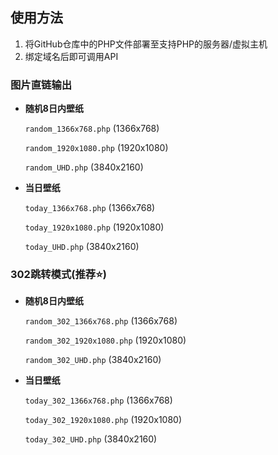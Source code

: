 ## 使用方法

1. 将GitHub仓库中的PHP文件部署至支持PHP的服务器/虚拟主机
2. 绑定域名后即可调用API

### 图片直链输出

- **随机8日内壁纸**  

  `random_1366x768.php` (1366x768)  

  `random_1920x1080.php` (1920x1080)

  `random_UHD.php` (3840x2160)


- **当日壁纸**  

  `today_1366x768.php` (1366x768)

  `today_1920x1080.php` (1920x1080)

  `today_UHD.php` (3840x2160)


### 302跳转模式(推荐⭐)

- **随机8日内壁纸**  

  `random_302_1366x768.php` (1366x768)  

  `random_302_1920x1080.php` (1920x1080)

  `random_302_UHD.php` (3840x2160)


- **当日壁纸**  

  `today_302_1366x768.php` (1366x768)  

  `today_302_1920x1080.php` (1920x1080)

  `today_302_UHD.php` (3840x2160)